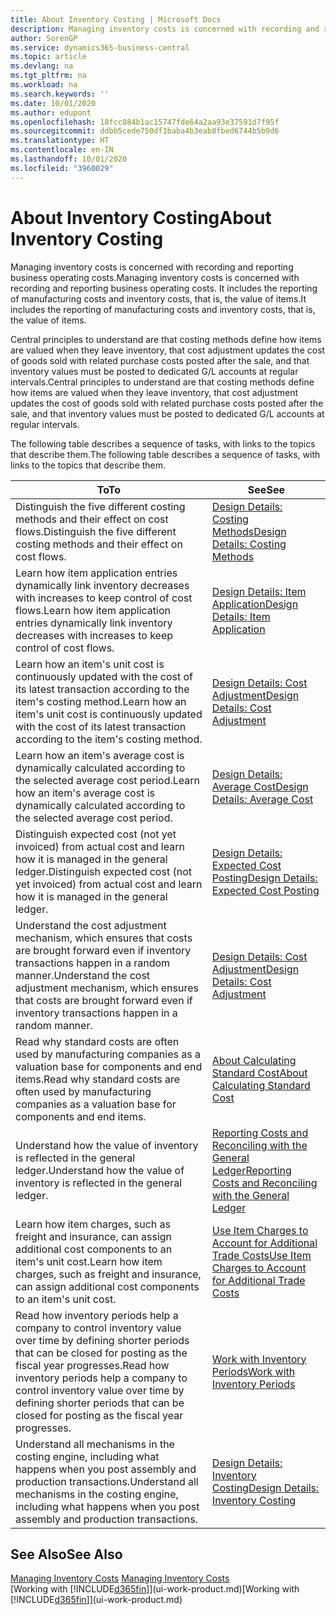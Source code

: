 ```yaml
---
title: About Inventory Costing | Microsoft Docs
description: Managing inventory costs is concerned with recording and reporting business operating costs. It includes the reporting of manufacturing costs and inventory costs, that is, the value of items.
author: SorenGP
ms.service: dynamics365-business-central
ms.topic: article
ms.devlang: na
ms.tgt_pltfrm: na
ms.workload: na
ms.search.keywords: ''
ms.date: 10/01/2020
ms.author: edupont
ms.openlocfilehash: 18fcc084b1ac15747fde64a2aa93e37591d7f95f
ms.sourcegitcommit: ddbb5cede750df1baba4b3eab8fbed6744b5b9d6
ms.translationtype: HT
ms.contentlocale: en-IN
ms.lasthandoff: 10/01/2020
ms.locfileid: "3960029"
---
```

# <a name="about-inventory-costing"></a><span data-ttu-id="9d909-104">About Inventory Costing</span><span class="sxs-lookup"><span data-stu-id="9d909-104">About Inventory Costing</span></span>
<span data-ttu-id="9d909-105">Managing inventory costs is concerned with recording and reporting business operating costs.</span><span class="sxs-lookup"><span data-stu-id="9d909-105">Managing inventory costs is concerned with recording and reporting business operating costs.</span></span> <span data-ttu-id="9d909-106">It includes the reporting of manufacturing costs and inventory costs, that is, the value of items.</span><span class="sxs-lookup"><span data-stu-id="9d909-106">It includes the reporting of manufacturing costs and inventory costs, that is, the value of items.</span></span>  

 <span data-ttu-id="9d909-107">Central principles to understand are that costing methods define how items are valued when they leave inventory, that cost adjustment updates the cost of goods sold with related purchase costs posted after the sale, and that inventory values must be posted to dedicated G/L accounts at regular intervals.</span><span class="sxs-lookup"><span data-stu-id="9d909-107">Central principles to understand are that costing methods define how items are valued when they leave inventory, that cost adjustment updates the cost of goods sold with related purchase costs posted after the sale, and that inventory values must be posted to dedicated G/L accounts at regular intervals.</span></span>  

 <span data-ttu-id="9d909-108">The following table describes a sequence of tasks, with links to the topics that describe them.</span><span class="sxs-lookup"><span data-stu-id="9d909-108">The following table describes a sequence of tasks, with links to the topics that describe them.</span></span>   

|<span data-ttu-id="9d909-109">**To**</span><span class="sxs-lookup"><span data-stu-id="9d909-109">**To**</span></span>|<span data-ttu-id="9d909-110">**See**</span><span class="sxs-lookup"><span data-stu-id="9d909-110">**See**</span></span>|  
|------------|-------------|  
|<span data-ttu-id="9d909-111">Distinguish the five different costing methods and their effect on cost flows.</span><span class="sxs-lookup"><span data-stu-id="9d909-111">Distinguish the five different costing methods and their effect on cost flows.</span></span>|[<span data-ttu-id="9d909-112">Design Details: Costing Methods</span><span class="sxs-lookup"><span data-stu-id="9d909-112">Design Details: Costing Methods</span></span>](design-details-costing-methods.md)|  
|<span data-ttu-id="9d909-113">Learn how item application entries dynamically link inventory decreases with increases to keep control of cost flows.</span><span class="sxs-lookup"><span data-stu-id="9d909-113">Learn how item application entries dynamically link inventory decreases with increases to keep control of cost flows.</span></span>|[<span data-ttu-id="9d909-114">Design Details: Item Application</span><span class="sxs-lookup"><span data-stu-id="9d909-114">Design Details: Item Application</span></span>](design-details-item-application.md)|  
|<span data-ttu-id="9d909-115">Learn how an item's unit cost is continuously updated with the cost of its latest transaction according to the item's costing method.</span><span class="sxs-lookup"><span data-stu-id="9d909-115">Learn how an item's unit cost is continuously updated with the cost of its latest transaction according to the item's costing method.</span></span>|[<span data-ttu-id="9d909-116">Design Details: Cost Adjustment</span><span class="sxs-lookup"><span data-stu-id="9d909-116">Design Details: Cost Adjustment</span></span>](design-details-cost-adjustment.md)|  
|<span data-ttu-id="9d909-117">Learn how an item's average cost is dynamically calculated according to the selected average cost period.</span><span class="sxs-lookup"><span data-stu-id="9d909-117">Learn how an item's average cost is dynamically calculated according to the selected average cost period.</span></span>|[<span data-ttu-id="9d909-118">Design Details: Average Cost</span><span class="sxs-lookup"><span data-stu-id="9d909-118">Design Details: Average Cost</span></span>](design-details-average-cost.md)|  
|<span data-ttu-id="9d909-119">Distinguish expected cost (not yet invoiced) from actual cost and learn how it is managed in the general ledger.</span><span class="sxs-lookup"><span data-stu-id="9d909-119">Distinguish expected cost (not yet invoiced) from actual cost and learn how it is managed in the general ledger.</span></span>|[<span data-ttu-id="9d909-120">Design Details: Expected Cost Posting</span><span class="sxs-lookup"><span data-stu-id="9d909-120">Design Details: Expected Cost Posting</span></span>](design-details-expected-cost-posting.md)|  
|<span data-ttu-id="9d909-121">Understand the cost adjustment mechanism, which ensures that costs are brought forward even if inventory transactions happen in a random manner.</span><span class="sxs-lookup"><span data-stu-id="9d909-121">Understand the cost adjustment mechanism, which ensures that costs are brought forward even if inventory transactions happen in a random manner.</span></span>|[<span data-ttu-id="9d909-122">Design Details: Cost Adjustment</span><span class="sxs-lookup"><span data-stu-id="9d909-122">Design Details: Cost Adjustment</span></span>](design-details-cost-adjustment.md)|  
|<span data-ttu-id="9d909-123">Read why standard costs are often used by manufacturing companies as a valuation base for components and end items.</span><span class="sxs-lookup"><span data-stu-id="9d909-123">Read why standard costs are often used by manufacturing companies as a valuation base for components and end items.</span></span>|[<span data-ttu-id="9d909-124">About Calculating Standard Cost</span><span class="sxs-lookup"><span data-stu-id="9d909-124">About Calculating Standard Cost</span></span>](finance-about-calculating-standard-cost.md)|  
|<span data-ttu-id="9d909-125">Understand how the value of inventory is reflected in the general ledger.</span><span class="sxs-lookup"><span data-stu-id="9d909-125">Understand how the value of inventory is reflected in the general ledger.</span></span>|[<span data-ttu-id="9d909-126">Reporting Costs and Reconciling with the General Ledger</span><span class="sxs-lookup"><span data-stu-id="9d909-126">Reporting Costs and Reconciling with the General Ledger</span></span>](finance-report-costs-and-reconcile-with-the-general-ledger.md)|  
|<span data-ttu-id="9d909-127">Learn how item charges, such as freight and insurance, can assign additional cost components to an item's unit cost.</span><span class="sxs-lookup"><span data-stu-id="9d909-127">Learn how item charges, such as freight and insurance, can assign additional cost components to an item's unit cost.</span></span>|[<span data-ttu-id="9d909-128">Use Item Charges to Account for Additional Trade Costs</span><span class="sxs-lookup"><span data-stu-id="9d909-128">Use Item Charges to Account for Additional Trade Costs</span></span>](payables-how-assign-item-charges.md)|  
|<span data-ttu-id="9d909-129">Read how inventory periods help a company to control inventory value over time by defining shorter periods that can be closed for posting as the fiscal year progresses.</span><span class="sxs-lookup"><span data-stu-id="9d909-129">Read how inventory periods help a company to control inventory value over time by defining shorter periods that can be closed for posting as the fiscal year progresses.</span></span>|[<span data-ttu-id="9d909-130">Work with Inventory Periods</span><span class="sxs-lookup"><span data-stu-id="9d909-130">Work with Inventory Periods</span></span>](finance-how-to-work-with-inventory-periods.md)|  
|<span data-ttu-id="9d909-131">Understand all mechanisms in the costing engine, including what happens when you post assembly and production transactions.</span><span class="sxs-lookup"><span data-stu-id="9d909-131">Understand all mechanisms in the costing engine, including what happens when you post assembly and production transactions.</span></span>|[<span data-ttu-id="9d909-132">Design Details: Inventory Costing</span><span class="sxs-lookup"><span data-stu-id="9d909-132">Design Details: Inventory Costing</span></span>](design-details-inventory-costing.md)|  

## <a name="see-also"></a><span data-ttu-id="9d909-133">See Also</span><span class="sxs-lookup"><span data-stu-id="9d909-133">See Also</span></span>
<span data-ttu-id="9d909-134">[Managing Inventory Costs](finance-manage-inventory-costs.md)  </span><span class="sxs-lookup"><span data-stu-id="9d909-134">[Managing Inventory Costs](finance-manage-inventory-costs.md)  </span></span>  
<span data-ttu-id="9d909-135">[Working with [!INCLUDE[d365fin](includes/d365fin_md.md)]](ui-work-product.md)</span><span class="sxs-lookup"><span data-stu-id="9d909-135">[Working with [!INCLUDE[d365fin](includes/d365fin_md.md)]](ui-work-product.md)</span></span>
